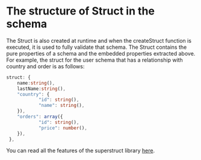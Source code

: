 # The structure of Struct in the schema

The Struct is also created at runtime and when the createStruct function is executed, it is used to fully validate that schema. The Struct contains the pure properties of a schema and the embedded properties extracted above. For example, the struct for the user schema that has a relationship with country and order is as follows:

```typescript
struct: {
	name:string(),
	lastName:string(),
   	"country": {
     	    "id": string(),
     	    "name": string(),
  	}),
 	"orders": array({
     	    "id": string(),
     	    "price": number(),
  	}),
 },
```

You can read all the features of the superstruct library [here](https://docs.superstructjs.org/api-reference/types).
